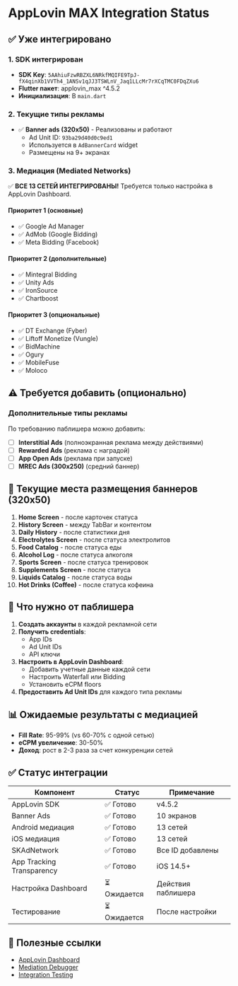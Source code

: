 # AppLovin MAX Integration Status

## ✅ Уже интегрировано

### 1. SDK интегрирован
- **SDK Key**: `5AAhiuFzwRBZXL6NRkfMQIFE9TpJ-fX4qinXb1VVTh4_1ANSv1qJJ3TSWLnV_Jaq1LLcMr7rXCqTMC0FDqZXu6`
- **Flutter пакет**: applovin_max ^4.5.2
- **Инициализация**: В `main.dart`

### 2. Текущие типы рекламы
- ✅ **Banner ads (320x50)** - Реализованы и работают
  - Ad Unit ID: `93ba29d40d0c9ed1`
  - Используется в `AdBannerCard` widget
  - Размещены на 9+ экранах

### 3. Медиация (Mediated Networks)
✅ **ВСЕ 13 СЕТЕЙ ИНТЕГРИРОВАНЫ!** Требуется только настройка в AppLovin Dashboard.

#### Приоритет 1 (основные)
- ✅ Google Ad Manager
- ✅ AdMob (Google Bidding)
- ✅ Meta Bidding (Facebook)

#### Приоритет 2 (дополнительные)
- ✅ Mintegral Bidding
- ✅ Unity Ads
- ✅ IronSource
- ✅ Chartboost

#### Приоритет 3 (опциональные)
- ✅ DT Exchange (Fyber)
- ✅ Liftoff Monetize (Vungle)
- ✅ BidMachine
- ✅ Ogury
- ✅ MobileFuse
- ✅ Moloco

## ⚠️ Требуется добавить (опционально)

### Дополнительные типы рекламы
По требованию паблишера можно добавить:

- [ ] **Interstitial Ads** (полноэкранная реклама между действиями)
- [ ] **Rewarded Ads** (реклама с наградой)
- [ ] **App Open Ads** (реклама при запуске)
- [ ] **MREC Ads (300x250)** (средний баннер)

## 📱 Текущие места размещения баннеров (320x50)

1. **Home Screen** - после карточек статуса
2. **History Screen** - между TabBar и контентом
3. **Daily History** - после статистики дня
4. **Electrolytes Screen** - после статуса электролитов
5. **Food Catalog** - после статуса еды
6. **Alcohol Log** - после статуса алкоголя
7. **Sports Screen** - после статуса тренировок
8. **Supplements Screen** - после статуса
9. **Liquids Catalog** - после статуса воды
10. **Hot Drinks (Coffee)** - после статуса кофеина

## 🔧 Что нужно от паблишера

1. **Создать аккаунты** в каждой рекламной сети
2. **Получить credentials**:
   - App IDs
   - Ad Unit IDs
   - API ключи
3. **Настроить в AppLovin Dashboard**:
   - Добавить учетные данные каждой сети
   - Настроить Waterfall или Bidding
   - Установить eCPM floors
4. **Предоставить Ad Unit IDs** для каждого типа рекламы

## 📊 Ожидаемые результаты с медиацией

- **Fill Rate**: 95-99% (vs 60-70% с одной сетью)
- **eCPM увеличение**: 30-50%
- **Доход**: рост в 2-3 раза за счет конкуренции сетей

## ✅ Статус интеграции

| Компонент | Статус | Примечание |
|-----------|--------|-----------|
| AppLovin SDK | ✅ Готово | v4.5.2 |
| Banner Ads | ✅ Готово | 10 экранов |
| Android медиация | ✅ Готово | 13 сетей |
| iOS медиация | ✅ Готово | 13 сетей |
| SKAdNetwork | ✅ Готово | Все ID добавлены |
| App Tracking Transparency | ✅ Готово | iOS 14.5+ |
| Настройка Dashboard | ⏳ Ожидается | Действия паблишера |
| Тестирование | ⏳ Ожидается | После настройки |

## 🔗 Полезные ссылки

- [AppLovin Dashboard](https://dash.applovin.com)
- [Mediation Debugger](https://dash.applovin.com/documentation/mediation/flutter/testing-networks/mediation-debugger)
- [Integration Testing](https://developers.applovin.com/en/flutter/overview/integration)